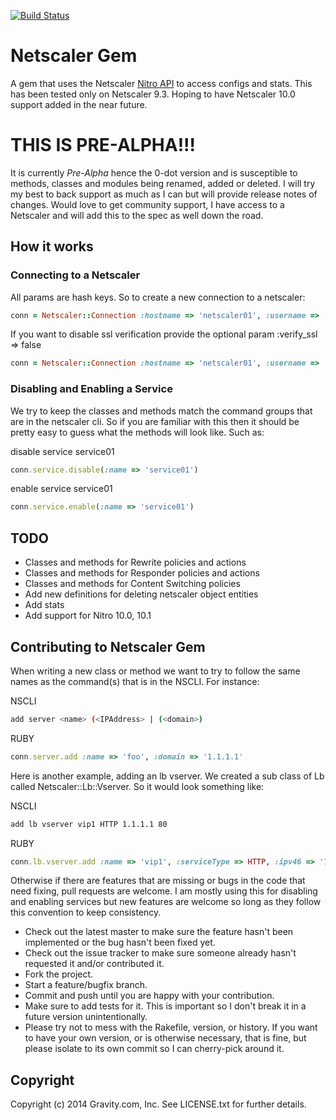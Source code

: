 [![Build Status](https://travis-ci.org/GravityLabs/netscaler.svg?branch=master)](https://travis-ci.org/GravityLabs/netscaler)

# Netscaler Gem

A gem that uses the Netscaler [Nitro API][1] to access configs and stats.  This has been tested only on Netscaler 9.3.  Hoping to have Netscaler 10.0 support added in the near future.

[1]: http://support.citrix.com/proddocs/topic/netscaler-main-api-10-map/ns-nitro-wrapper-con.html        "Nitro API"


# THIS IS PRE-ALPHA!!!

It is currently *Pre-Alpha* hence the 0-dot version and is susceptible to methods, classes and modules being renamed, added or deleted.  I will try my best to back support as much as I can but will provide release notes of changes.  Would love to get community support, I have access to a Netscaler and will add this to the spec as well down the road.

## How it works
### Connecting to a Netscaler
All params are hash keys.  So to create a new connection to a netscaler:
```ruby
conn = Netscaler::Connection :hostname => 'netscaler01', :username => 'foo', :password => 'bar'
```

If you want to disable ssl verification provide the optional param :verify_ssl => false
```ruby
conn = Netscaler::Connection :hostname => 'netscaler01', :username => 'foo', :password => 'bar', :verify_ssl => false
```

### Disabling and Enabling a Service
We try to keep the classes and methods match the command groups that are in the netscaler cli.  So if you are familiar with this then it should be pretty easy to guess what the methods will look like.  Such as:

disable service service01
```ruby
conn.service.disable(:name => 'service01')
```

enable service service01
```ruby
conn.service.enable(:name => 'service01')
```


## TODO

* Classes and methods for Rewrite policies and actions
* Classes and methods for Responder policies and actions
* Classes and methods for Content Switching policies
* Add new definitions for deleting netscaler object entities
* Add stats
* Add support for Nitro 10.0, 10.1

## Contributing to Netscaler Gem

When writing a new class or method we want to try to follow the same names as the command(s) that is in the NSCLI.  For instance:

NSCLI
```bash
add server <name> (<IPAddress> | (<domain>)
```
RUBY
```ruby
conn.server.add :name => 'foo', :domain => '1.1.1.1'
```

Here is another example, adding an lb vserver.  We created a sub class of Lb called Netscaler::Lb::Vserver.  So it would look something like:

NSCLI
```bash
add lb vserver vip1 HTTP 1.1.1.1 80
```

RUBY
```ruby
conn.lb.vserver.add :name => 'vip1', :serviceType => HTTP, :ipv46 => '1.1.1.1', :port => '80'
```

Otherwise if there are features that are missing or bugs in the code that need fixing, pull requests are welcome.  I am mostly using this for disabling and enabling services but new features are welcome so long as they follow this convention to keep consistency.
* Check out the latest master to make sure the feature hasn't been implemented or the bug hasn't been fixed yet.
* Check out the issue tracker to make sure someone already hasn't requested it and/or contributed it.
* Fork the project.
* Start a feature/bugfix branch.
* Commit and push until you are happy with your contribution.
* Make sure to add tests for it. This is important so I don't break it in a future version unintentionally.
* Please try not to mess with the Rakefile, version, or history. If you want to have your own version, or is otherwise necessary, that is fine, but please isolate to its own commit so I can cherry-pick around it.

## Copyright

Copyright (c) 2014 Gravity.com, Inc. See LICENSE.txt for
further details.

